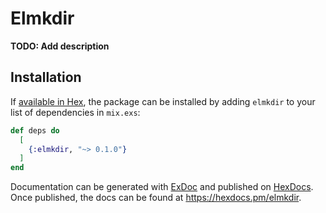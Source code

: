 # Elmkdir

**TODO: Add description**

## Installation

If [available in Hex](https://hex.pm/docs/publish), the package can be installed
by adding `elmkdir` to your list of dependencies in `mix.exs`:

```elixir
def deps do
  [
    {:elmkdir, "~> 0.1.0"}
  ]
end
```

Documentation can be generated with [ExDoc](https://github.com/elixir-lang/ex_doc)
and published on [HexDocs](https://hexdocs.pm). Once published, the docs can
be found at <https://hexdocs.pm/elmkdir>.

